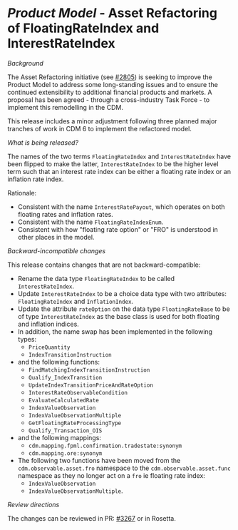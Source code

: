 # _Product Model_ - Asset Refactoring of FloatingRateIndex and InterestRateIndex

_Background_

The Asset Refactoring initiative (see [#2805](https://github.com/finos/common-domain-model/issue/2805)) is seeking to improve the Product Model to address some long-standing issues and to ensure the continued extensibility to additional financial products and markets. A proposal has been agreed - through a cross-industry Task Force - to implement this remodelling in the CDM.

This release includes a minor adjustment following three planned major tranches of work in CDM 6 to implement the refactored model.

_What is being released?_

The names of the two terms `FloatingRateIndex` and `InterestRateIndex` have been flipped to make the latter, `InterestRateIndex` to be the higher level term such that an interest rate index can be either a floating rate index or an inflation rate index.

Rationale:
- Consistent with the name `InterestRatePayout`, which operates on both floating rates and inflation rates.
- Consistent with the name `FloatingRateIndexEnum`.
- Consistent with how "floating rate option" or "FRO" is understood in other places in the model.

_Backward-incompatible changes_

This release contains changes that are not backward-compatible:
- Rename the data type `FloatingRateIndex` to be called `InterestRateIndex`. 
- Update `InterestRateIndex` to be a choice data type with two attributes: `FloatingRateIndex` and `InflationIndex`.
- Update the attribute `rateOption` on the data type `FloatingRateBase` to be of type `InterestRateIndex` as the base class is used for both floating and inflation indices.
- In addition, the name swap has been implemented in the following types:
  - `PriceQuantity`
  - `IndexTransitionInstruction`
- and the following functions:
  - `FindMatchingIndexTransitionInstruction`
  - `Qualify_IndexTransition`
  - `UpdateIndexTransitionPriceAndRateOption`
  - `InterestRateObservableCondition`
  - `EvaluateCalculatedRate`
  - `IndexValueObservation`
  - `IndexValueObservationMultiple`
  - `GetFloatingRateProcessingType`
  - `Qualify_Transaction_OIS`
- and the following mappings:
  - `cdm.mapping.fpml.confirmation.tradestate:synonym`
  - `cdm.mapping.ore:synonym`
- The following two functions have been moved from the `cdm.observable.asset.fro` namespace to the `cdm.observable.asset.func` namespace as they no longer act on a `fro` ie floating rate index:
  - `IndexValueObservation`
  - `IndexValueObservationMultiple`.

_Review directions_

The changes can be reviewed in PR: [#3267](https://github.com/rosetta-models/common-domain-model/blob/floating-rate-flip/RELEASE.md) or in Rosetta.
